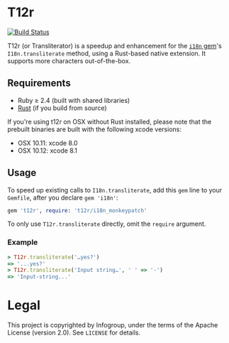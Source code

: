 # T12r

[![Build Status](https://travis-ci.org/data-axle/t12r.svg?branch=master)](https://travis-ci.org/data-axle/t12r)

T12r (or Transliterator) is a speedup and enhancement for the [`i18n` gem](https://rubygems.org/gems/i18n)'s
`I18n.transliterate` method, using a Rust-based native extension. It supports more characters
out-of-the-box.

## Requirements

* Ruby ≥ 2.4 (built with shared libraries)
* [Rust](http://www.rust-lang.org/) (if you build from source)

If you're using t12r on OSX without Rust installed, please note that the prebuilt binaries are built
with the following xcode versions:

* OSX 10.11: xcode 8.0
* OSX 10.12: xcode 8.1

## Usage

To speed up existing calls to `I18n.transliterate`, add this `gem` line to your `Gemfile`, after you
declare `gem 'i18n'`:

```ruby
gem 't12r', require: 't12r/i18n_monkeypatch'
```

To only use `T12r.transliterate` directly, omit the `require` argument.

### Example

```ruby
> T12r.transliterate('…yes?')
=> '...yes?'
> T12r.transliterate('Input string…', ' ' => '-')
=> 'Input-string...'
```

# Legal

This project is copyrighted by Infogroup, under the terms of the Apache License (version 2.0). See
`LICENSE` for details.
